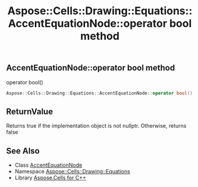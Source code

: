 ﻿---
title: Aspose::Cells::Drawing::Equations::AccentEquationNode::operator bool method
linktitle: operator bool
second_title: Aspose.Cells for C++ API Reference
description: 'Aspose::Cells::Drawing::Equations::AccentEquationNode::operator bool method. operator bool() in C++.'
type: docs
weight: 400
url: /cpp/aspose.cells.drawing.equations/accentequationnode/operator_bool/
---
## AccentEquationNode::operator bool method


operator bool()

```cpp
Aspose::Cells::Drawing::Equations::AccentEquationNode::operator bool() const
```


## ReturnValue

Returns true if the implementation object is not nullptr. Otherwise, returns false

## See Also

* Class [AccentEquationNode](../)
* Namespace [Aspose::Cells::Drawing::Equations](../../)
* Library [Aspose.Cells for C++](../../../)
